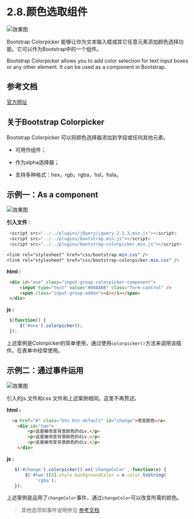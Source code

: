 # 2.8.颜色选取组件

![效果图](../img/color-picker/color.png)

Bootstrap Colorpicker 能够让你为文本输入框或其它任意元素添加颜色选择功能。它可以作为Bootstrap中的一个组件。

Bootstrap Colorpicker allows you to add color selection for text input boxes or any other element. It can be used as a component in Bootstrap.

## 参考文档

[官方网址]( https://itsjavi.com/bootstrap-colorpicker/ ) 

## 关于Bootstrap Colorpicker

Bootstrap Colorpicker 可以将颜色选择器添加到字段或任何其他元素。

- 可用作组件；

- 作为alpha选择器；

- 支持多种格式：hex，rgb，rgba，hsl，hsla。

## 示例一：As a component 

![效果图](../img/color-picker/color.png)

**引入文件** :

   ```js
    <script src="../../plugins/jQuery/jquery-2.2.3.min.js"></script>
    <script src="../../plugins/bootstrap.min.js"></script>
    <script src="../../plugins/bootstrap-colorpicker.min.js"></script>	
   ```

   ```css
   <link rel="stylesheet" href="css/bootstrap.min.css" />
   <link rel="stylesheet" href="css/bootstrap-colorpicker.min.css" />
   ```

   **html :**
   
   ```html
    <div id="one" class="input-group colorpicker-component">
        <input type="text" value="#00AABB" class="form-control" />
        <span class="input-group-addon"><i></i></span>
    </div>				
   ```

  **js :**

   ```js
    $(function() {
        $('#one').colorpicker();
    });
   ```

上述案例是Colorpicker的简单使用，通过使用`colorpicker()`方法来调用该插件。在表单中经常使用。


## 示例二：通过事件运用

![效果图](../img/color-picker/picker.png)

引入的js 文件和css 文件和上述案例相同。这里不再赘述。

**html :**

```html
  <a href="#" class="btn btn-default" id="change">改变颜色</a>
    <div id="two">
        <p>这是被改变背景颜色的div.</p>
        <p>这是被改变背景颜色的div.</p>
        <p>这是被改变背景颜色的div.</p>
    </div>
```
 **js :**
 
 ```js
    $('#change').colorpicker().on('changeColor', function(e) {
        $('#two')[0].style.backgroundColor = e.color.toString(
            'rgba');
    });
 ```
上述案例是运用了`changeColor`事件，通过`changeColor`可以改变所需的颜色。

> 其他选项和事件说明参见 [参考文档]( https://itsjavi.com/bootstrap-colorpicker/ ) 

  
  
 






